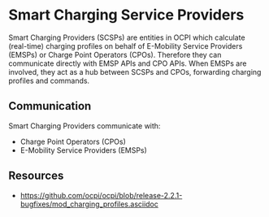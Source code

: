 # Smart Charging Service Providers

Smart Charging Providers (SCSPs) are entities in OCPI which calculate (real-time) charging profiles on behalf
of E-Mobility Service Providers (EMSPs) or Charge Point Operators (CPOs). Therefore they can communicate
directly with EMSP APIs and CPO APIs. When EMSPs are involved, they act as a hub between SCSPs and CPOs,
forwarding charging profiles and commands.


## Communication

Smart Charging Providers communicate with:

- Charge Point Operators (CPOs)
- E-Mobility Service Providers (EMSPs)


## Resources

- https://github.com/ocpi/ocpi/blob/release-2.2.1-bugfixes/mod_charging_profiles.asciidoc

